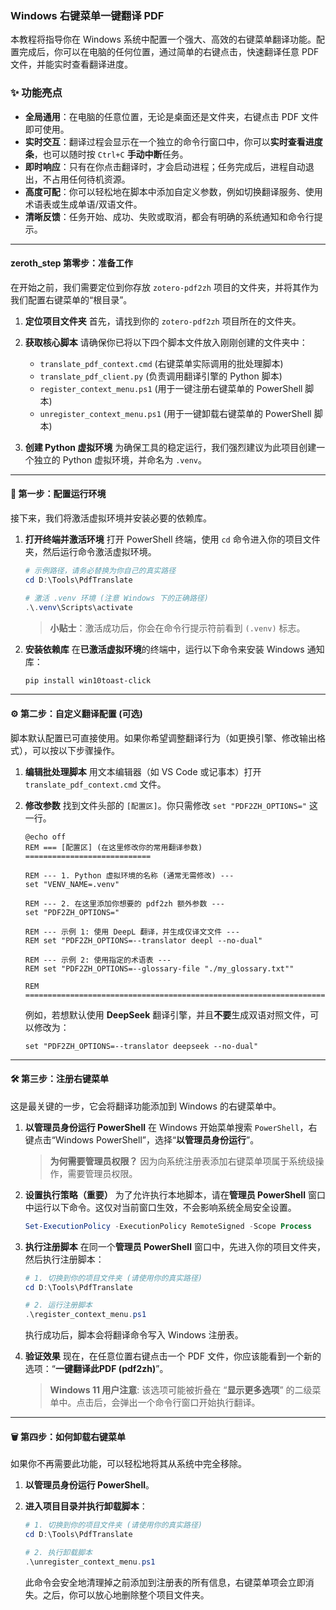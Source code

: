 ### **Windows 右键菜单一键翻译 PDF**

本教程将指导你在 Windows 系统中配置一个强大、高效的右键菜单翻译功能。配置完成后，你可以在电脑的任何位置，通过简单的右键点击，快速翻译任意 PDF 文件，并能实时查看翻译进度。

### ✨ **功能亮点**

  * **全局通用**：在电脑的任意位置，无论是桌面还是文件夹，右键点击 PDF 文件即可使用。
  * **实时交互**：翻译过程会显示在一个独立的命令行窗口中，你可以**实时查看进度条**，也可以随时按 `Ctrl+C` **手动中断**任务。
  * **即时响应**：只有在你点击翻译时，才会启动进程；任务完成后，进程自动退出，不占用任何待机资源。
  * **高度可配**：你可以轻松地在脚本中添加自定义参数，例如切换翻译服务、使用术语表或生成单语/双语文件。
  * **清晰反馈**：任务开始、成功、失败或取消，都会有明确的系统通知和命令行提示。

-----

#### zeroth_step **第零步：准备工作**

在开始之前，我们需要定位到你存放 `zotero-pdf2zh` 项目的文件夹，并将其作为我们配置右键菜单的“根目录”。

1.  **定位项目文件夹**
    首先，请找到你的 `zotero-pdf2zh` 项目所在的文件夹。

2.  **获取核心脚本**
    请确保你已将以下四个脚本文件放入刚刚创建的文件夹中：

      * `translate_pdf_context.cmd` (右键菜单实际调用的批处理脚本)
      * `translate_pdf_client.py` (负责调用翻译引擎的 Python 脚本)
      * `register_context_menu.ps1` (用于一键注册右键菜单的 PowerShell 脚本)
      * `unregister_context_menu.ps1` (用于一键卸载右键菜单的 PowerShell 脚本)

3.  **创建 Python 虚拟环境**
    为确保工具的稳定运行，我们强烈建议为此项目创建一个独立的 Python 虚拟环境，并命名为 `.venv`。

-----

#### 🚀 **第一步：配置运行环境**

接下来，我们将激活虚拟环境并安装必要的依赖库。

1.  **打开终端并激活环境**
    打开 PowerShell 终端，使用 `cd` 命令进入你的项目文件夹，然后运行命令激活虚拟环境。

    ```powershell
    # 示例路径，请务必替换为你自己的真实路径
    cd D:\Tools\PdfTranslate

    # 激活 .venv 环境 (注意 Windows 下的正确路径)
    .\.venv\Scripts\activate
    ```

    > **小贴士**：激活成功后，你会在命令行提示符前看到 `(.venv)` 标志。

2.  **安装依赖库**
    在**已激活虚拟环境**的终端中，运行以下命令来安装 Windows 通知库：

    ```powershell
    pip install win10toast-click
    ```

-----

#### ⚙️ **第二步：自定义翻译配置 (可选)**

脚本默认配置已可直接使用。如果你希望调整翻译行为（如更换引擎、修改输出格式），可以按以下步骤操作。

1.  **编辑批处理脚本**
    用文本编辑器（如 VS Code 或记事本）打开 `translate_pdf_context.cmd` 文件。

2.  **修改参数**
    找到文件头部的 `[配置区]`。你只需修改 `set "PDF2ZH_OPTIONS="` 这一行。

    ```batch
    @echo off
    REM === [配置区] (在这里修改你的常用翻译参数) ============================

    REM --- 1. Python 虚拟环境的名称 (通常无需修改) ---
    set "VENV_NAME=.venv"

    REM --- 2. 在这里添加你想要的 pdf2zh 额外参数 ---
    set "PDF2ZH_OPTIONS="

    REM --- 示例 1: 使用 DeepL 翻译，并生成仅译文文件 ---
    REM set "PDF2ZH_OPTIONS=--translator deepl --no-dual"

    REM --- 示例 2: 使用指定的术语表 ---
    REM set "PDF2ZH_OPTIONS=--glossary-file "./my_glossary.txt""

    REM ========================================================================
    ```

    例如，若想默认使用 **DeepSeek** 翻译引擎，并且**不要**生成双语对照文件，可以修改为：

    ```batch
    set "PDF2ZH_OPTIONS=--translator deepseek --no-dual"
    ```

-----

#### 🛠️ **第三步：注册右键菜单**

这是最关键的一步，它会将翻译功能添加到 Windows 的右键菜单中。

1.  **以管理员身份运行 PowerShell**
    在 Windows 开始菜单搜索 `PowerShell`，右键点击“Windows PowerShell”，选择“**以管理员身份运行**”。

    > **为何需要管理员权限？** 因为向系统注册表添加右键菜单项属于系统级操作，需要管理员权限。

2.  **设置执行策略（重要）**
    为了允许执行本地脚本，请在**管理员 PowerShell** 窗口中运行以下命令。这仅对当前窗口生效，不会影响系统全局安全设置。

    ```powershell
    Set-ExecutionPolicy -ExecutionPolicy RemoteSigned -Scope Process
    ```

3.  **执行注册脚本**
    在同一个**管理员 PowerShell** 窗口中，先进入你的项目文件夹，然后执行注册脚本：

    ```powershell
    # 1. 切换到你的项目文件夹 (请使用你的真实路径)
    cd D:\Tools\PdfTranslate

    # 2. 运行注册脚本
    .\register_context_menu.ps1
    ```

    执行成功后，脚本会将翻译命令写入 Windows 注册表。

4.  **验证效果**
    现在，在任意位置右键点击一个 PDF 文件，你应该能看到一个新的选项：“**一键翻译此PDF (pdf2zh)**”。

    > **Windows 11 用户注意**: 该选项可能被折叠在 “**显示更多选项**” 的二级菜单中。点击后，会弹出一个命令行窗口开始执行翻译。

-----

#### 🗑️ **第四步：如何卸载右键菜单**

如果你不再需要此功能，可以轻松地将其从系统中完全移除。

1.  **以管理员身份运行 PowerShell**。

2.  **进入项目目录并执行卸载脚本**：

    ```powershell
    # 1. 切换到你的项目文件夹 (请使用你的真实路径)
    cd D:\Tools\PdfTranslate

    # 2. 执行卸载脚本
    .\unregister_context_menu.ps1
    ```

    此命令会安全地清理掉之前添加到注册表的所有信息，右键菜单项会立即消失。之后，你可以放心地删除整个项目文件夹。
